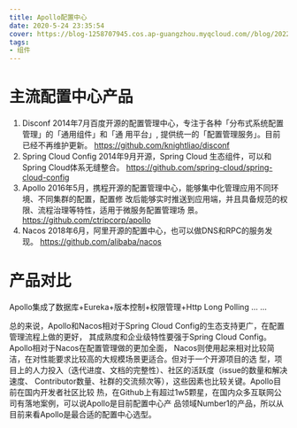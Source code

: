 ```yaml
---
title: Apollo配置中心
date: 2020-5-24 23:35:54
cover: https://blog-1258707945.cos.ap-guangzhou.myqcloud.com//blog/20220524233622.png
tags:
- 组件
---
```

# 主流配置中心产品
1. Disconf
   2014年7月百度开源的配置管理中心，专注于各种「分布式系统配置管理」的「通用组件」和「通
   用平台」, 提供统一的「配置管理服务」。目前已经不再维护更新。
   https://github.com/knightliao/disconf
2. Spring Cloud Config
   2014年9月开源，Spring Cloud 生态组件，可以和Spring Cloud体系无缝整合。
   https://github.com/spring-cloud/spring-cloud-config
3. Apollo
   2016年5月，携程开源的配置管理中心，能够集中化管理应用不同环境、不同集群的配置，配置修
   改后能够实时推送到应用端，并且具备规范的权限、流程治理等特性，适用于微服务配置管理场
   景。
   https://github.com/ctripcorp/apollo
4. Nacos
   2018年6月，阿里开源的配置中心，也可以做DNS和RPC的服务发现。
   https://github.com/alibaba/nacos
# 产品对比
Apollo集成了数据库+Eureka+版本控制+权限管理+Http Long Polling ... ...

总的来说，Apollo和Nacos相对于Spring Cloud Config的生态支持更广，在配置管理流程上做的更好，
其成熟度和企业级特性要强于Spring Cloud Config。Apollo相对于Nacos在配置管理做的更加全面，
Nacos则使用起来相对比较简洁，在对性能要求比较高的大规模场景更适合。但对于一个开源项目的选
型，项目上的人力投入（迭代进度、文档的完整性）、社区的活跃度（issue的数量和解决速度、
Contributor数量、社群的交流频次等），这些因素也比较关键。Apollo目前在国内开发者社区比较
热，在Github上有超过1w5颗星，在国内众多互联网公司有落地案例，可以说Apollo是目前配置中心产
品领域Number1的产品，所以从目前来看Apollo是最合适的配置中心选型。



